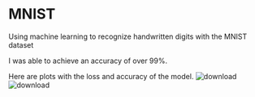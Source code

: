 # MNIST
Using machine learning to recognize handwritten digits with the  MNIST dataset

I was able to achieve an accuracy of over 99%.

Here are plots with the loss and accuracy of the model. 
![download](https://github.com/PeterD5353/MNIST/assets/58152012/130a9b5e-a221-4dee-82e1-3114aa287866)
![download](https://github.com/PeterD5353/MNIST/assets/58152012/b1902085-3f88-452b-a529-9af94ad237a2)
